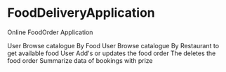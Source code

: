 # FoodDeliveryApplication
Online FoodOrder Application

User Browse catalogue By Food
User Browse catalogue By Restaurant to get available food 
User Add's or updates the food order
The deletes the food order
 Summarize data of bookings with prize
